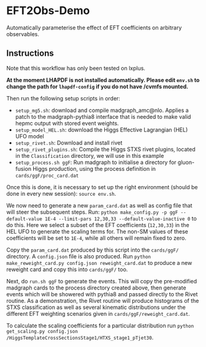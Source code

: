 # EFT2Obs-Demo
Automatically parameterise the effect of EFT coefficients on arbitrary observables.

## Instructions

Note that this workflow has only been tested on lxplus.

**At the moment LHAPDF is not installed automatically. Please edit `env.sh` to change the path for `lhapdf-config` if you do not have /cvmfs mounted.**

Then run the following setup scripts in order:

 -  `setup_mg5.sh`: download and compile madgraph_amc@nlo. Applies a patch to the madgraph-pythia8 interface that is needed to make valid hepmc output with stored event weights.
 -  `setup_model_HEL.sh`: download the Higgs Effective Lagrangian (HEL) UFO model
 -  `setup_rivet.sh`: Download and install rivet
 -  `setup_rivet_plugins.sh`: Compile the Higgs STXS rivet plugins, located in the `Classification` directory, we will use in this example
 - `setup_process.sh ggF`: Run madgraph to initialise a directory for gluon-fusion Higgs production, using the process definition in `cards/ggF/proc_card.dat`

Once this is done, it is necessary to set up the right environment (should be done in every new session): `source env.sh`.

We now need to generate a new `param_card.dat` as well as config file that will steer the subsequent steps. Run: `python make_config.py -p ggF --default-value 1E-4 --limit-pars 12,30,33 --default-value-inactive 0` to do this. Here we select a subset of the EFT coefficients (`12,30,33`) in the HEL UFO to generate the scaling terms for. The non-SM values of these coefficients will be set to `1E-4`, while all others will remain fixed to zero.

Copy the `param_card.dat` produced by this script into the `cards/ggF/` directory. A `config.json` file is also produced. Run `python make_reweight_card.py config.json reweight_card.dat` to produce a new reweight card and copy this into `cards/ggF/` too.

Next, do `run.sh ggF` to generate the events. This will copy the pre-modified madgraph cards to the process directory created above, then generate events which will be showered with pythia8 and passed directly to the Rivet routine. As a demonstration, the Rivet routine will produce histograms of the STXS classification as well as several kinematic distributions under the different EFT weighting scenarios given in `cards/ggF/reweight_card.dat`.

To calculate the scaling coefficients for a particular distribution run `python get_scaling.py config.json /HiggsTemplateCrossSectionsStage1/HTXS_stage1_pTjet30`.
